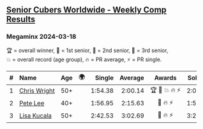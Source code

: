 <style>table {white-space: nowrap;}</style>
<link rel="stylesheet" type="text/css" href="/scw-comp/css/flags.css" />

## [Senior Cubers Worldwide - Weekly Comp Results](/scw-comp/results/)
### Megaminx 2024-03-18

<span style="white-space: nowrap;">🏆 = overall winner</span>, <span style="white-space: nowrap;">🥇 = 1st senior</span>, <span style="white-space: nowrap;">🥈 = 2nd senior</span>, <span style="white-space: nowrap;">🥉 = 3rd senior</span>, <span style="white-space: nowrap;">💥 = overall record (age group)</span>, <span style="white-space: nowrap;">🔥 = PR average</span>, <span style="white-space: nowrap;">⚡ = PR single</span>.

| # | Name | Age | 🌍 | Single | Average | Awards | Solve 1 | Solve 2 | Solve 3 | Solve 4 | Solve 5 | Video |
| :--: | :-- | :--: | :--: | --: | --: | :--: | --: | --: | --: | --: | --: | :-- |
| 1 | [Chris Wright](../../persons/chris_wright/minx.md) | 50+ | <i class="flag flag-GB" /> | 1:54.38 | 2:00.14 | 🏆 🥇 💥 🔥 ⚡ | 2:00.12 | 1:54.38 | 1:57.33 | 2:07.77 | 2:02.98 | [Desktop](https://www.facebook.com/events/962609138892132/permalink/968977774921935) / [Mobile](https://m.facebook.com/events/962609138892132?view=permalink&id=968977774921935) |
| 2 | [Pete Lee](../../persons/pete_lee/minx.md) | 40+ | <i class="flag flag-GB" /> | 1:56.95 | 2:15.63 | 🥈 🔥 ⚡ | 1:56.95 | 3:21.36 | 2:12.02 | 2:17.86 | 2:17.00 | [Desktop](https://www.facebook.com/events/962609138892132/permalink/967151038437942) / [Mobile](https://m.facebook.com/events/962609138892132?view=permalink&id=967151038437942) |
| 3 | [Lisa Kucala](../../persons/lisa_kucala/minx.md) | 50+ | <i class="flag flag-US" /> | 2:42.53 | 3:02.69 | 🥉 🔥 ⚡ | 3:21.73 | 3:03.80 | 2:42.53 | DNS | DNS | [Desktop](https://www.facebook.com/events/962609138892132/permalink/969182901568089) / [Mobile](https://m.facebook.com/events/962609138892132?view=permalink&id=969182901568089) |

<!-- Global site tag (gtag.js) - Google Analytics -->
<script async src="https://www.googletagmanager.com/gtag/js?id=UA-86348435-3"></script>
<script>window.dataLayer = window.dataLayer || []; function gtag() {dataLayer.push(arguments);} gtag('js', new Date()); gtag('config', 'UA-86348435-3');</script>
